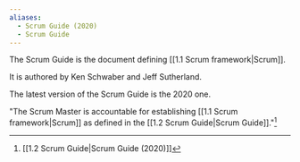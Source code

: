 ```yaml
---
aliases:
  - Scrum Guide (2020)
  - Scrum Guide
---
```

The Scrum Guide is the document defining [[1.1 Scrum framework|Scrum]].

It is authored by Ken Schwaber and Jeff Sutherland.

The latest version of the Scrum Guide is the 2020 one.

"The Scrum Master is accountable for establishing [[1.1 Scrum framework|Scrum]] as defined in the [[1.2 Scrum Guide|Scrum Guide]]."[^scrum-guide-2020]

[^scrum-guide-2020]: [[1.2 Scrum Guide|Scrum Guide (2020)]]
